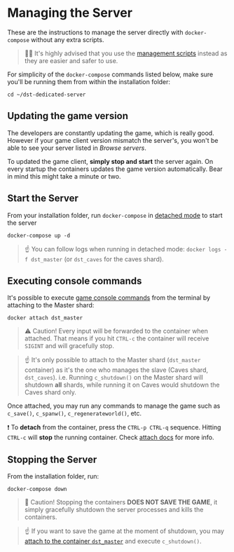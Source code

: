 # Managing the Server

These are the instructions to manage the server directly with `docker-compose` without any extra scripts.

> :policeman: It's highly advised that you use the [management scripts](./) instead as they are easier and safer to use.

For simplicity of the `docker-compose` commands listed below, make sure you'll be running them from within the installation folder:

    cd ~/dst-dedicated-server

## Updating the game version

The developers are constantly updating the game, which is really good. However if your game client version mismatch the server's, you won't be able to see your server listed in _Browse servers_. 

To updated the game client, **simply stop and start** the server again. On every startup the containers updates the game version automatically. Bear in mind this might take a minute or two.

## Start the Server

From your installation folder, run `docker-compose` in [detached mode](https://docs.docker.com/compose/reference/up/) to start the server

    docker-compose up -d

> :point_up: You can follow logs when running in detached mode: `docker logs -f dst_master` (or `dst_caves` for the caves shard).

## Executing console commands

It's possible to execute [game console commands](http://dontstarve.wikia.com/wiki/Console/Don%27t_Starve_Together_Commands) from the terminal by attaching to the Master shard:

    docker attach dst_master

> :warning: Caution! Every input will be forwarded to the container when attached. That means if you hit `CTRL-c` the container will receive `SIGINT` and will gracefully stop.

> :point_up: It's only possible to attach to the Master shard (`dst_master` container) as it's the one who manages the slave (Caves shard, `dst_caves`). i.e. Running `c_shutdown()` on the Master shard will shutdown **all** shards, while running it on Caves would shutdown the Caves shard only.

Once attached, you may run any commands to manage the game such as `c_save()`, `c_spanw()`, `c_regenerateworld()`, etc.

:exclamation: To **detach** from the container, press the `CTRL-p CTRL-q` sequence. Hitting `CTRL-c` will **stop** the running container. Check [attach docs](https://docs.docker.com/engine/reference/commandline/attach/#extended-description) for more info.

## Stopping the Server

From the installation folder, run:

    docker-compose down

> :stop_sign: Caution! Stopping the containers **DOES NOT SAVE THE GAME**, it simply gracefully shutdown the server processes and kills the containers.

> :point_up: If you want to save the game at the moment of shutdown, you may [attach to the container `dst_master`](#executing-console-commands) and execute `c_shutdown()`.
